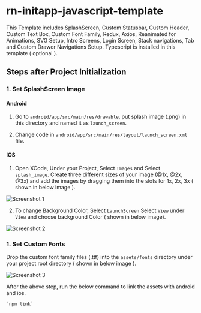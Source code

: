 # rn-initapp-javascript-template
This Template includes SplashScreen, Custom Statusbar, Custom Header, Custom Text Box, Custom Font Family,  Redux, Axios, Reanimated for Animations, SVG Setup, Intro Screens, Login Screen, Stack navigations, Tab and Custom Drawer Navigations Setup. Typescript is installed in this template ( optional ).

## Steps after Project Initialization
  ### 1. Set SplashScreen Image
  #### Android
  
  1. Go to ```android/app/src/main/res/drawable```, put splash image (.png) in this directory and named it as ```launch_screen```.
  
  2. Change code in ```android/app/src/main/res/layout/launch_screen.xml``` file.
    
  #### IOS
  
  1. Open XCode, Under your Project, Select ```Images``` and Select ```splash_image```. Create three different sizes of your image (@1x, @2x, @3x) and           add the images by dragging them into the slots for 1x, 2x, 3x ( shown in below image ).
    
  ![Screenshot 1](https://user-images.githubusercontent.com/43330632/160120112-fff17229-bc32-44c3-889b-3fe061e39a03.png)
 
  2. To change Background Color, Select ```LaunchScreen``` Select ```View``` under ```View``` and choose background Color ( shown in below image).

  ![Screenshot 2](https://user-images.githubusercontent.com/43330632/160223118-1cae4ad5-318c-4e7c-8d70-3adff6e3f72c.png)
  
  ### 1. Set Custom Fonts
  
  Drop the custom font family files (.ttf) into the ```assets/fonts``` directory under your project root directory ( shown in below image ).
  
  ![Screenshot 3](https://user-images.githubusercontent.com/43330632/160223350-21284c7a-adfb-4411-9f85-da93c7833693.png)
  
  After the above step, run the below command to link the assets with android and ios.
  
    `npm link`
  
  

  





